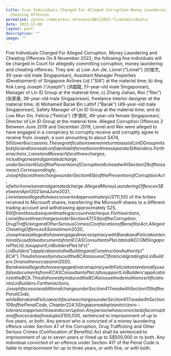 ```yaml
---
title: Five Individuals Charged For Alleged Corruption Money Laundering and
  Cheating Offences
permalink: /press-room/press-releases/08112022-fiveindividuals/
date: 2022-11-08
layout: post
description: ""
image: ""
---
```

Five Individuals Charged For Alleged Corruption, Money Laundering and Cheating Offences
On 8 November 2022, the following five individuals will be charged in Court for allegedly committing corruption, money laundering and cheating offences. They are:
a) Low Jun Jie, Lionel (“Lionel”) (刘俊杰, 35-year-old male Singaporean), Assistant Manager Properties (Development) of Singapore Airlines Ltd (“SIA”) at the material time;
b) Ang Kok Leng Joseph (“Joseph”) (洪國龍, 51-year-old male Singaporean), Manager of Lin ID Group at the material time;
c) Zhang Jiahao, Rex (“Rex”) (张家豪, 38-year-old male Singaporean), freelance interior designer at the material time;
d) Mohamed Barak Bin Lathif (“Barak”) (49-year-old male Singaporean), Safety Manager of Lin ID Group at the material time; and
e) Low Mun Xin, Felicia (“Felicia”) (罗満欣, 49-year-old female Singaporean), Director of Lin ID Group at the material time.
Alleged Corruption Offences
2 Between June 2019 and December 2019, Lionel and Rex were alleged to have engaged in a conspiracy to corruptly receive and corruptly agree to receive from Joseph, a sum amounting to about S$474,500 over 8 occasions. These gratifications were in return to
assist Lin ID Group in its bids for and to reveal confidential information on three separate SIA tenders. For their actions, Lionel and Rex each face three charges, including one amalgamated charge, under Section 6(a) of the Prevention of Corruption Act read with Section 29 of the same act. Correspondingly, Joseph faces three charges under Section 6(b) of the Prevention of Corruption Act, of which one is an amalgamated charge.
Alleged Money Laundering Offences
3 Between April 2021 and June 2021, Lionel was alleged to have converted approximately US$111,100 of the bribes received to Microsoft shares, transferring the Microsoft shares to a different trading account and withdrawing approximately S$25,600 from the subsequent trading account via cheque. For his actions, Lionel faces three charges under Section 47(1)(b) of the Corruption, Drug Trafficking and Other Serious Crimes (Confiscation of Benefits) Act.
Alleged Cheating Offences
4 Sometime in 2020, Joseph was alleged to have engaged in a conspiracy with Barak and Felicia to intentionally use false documents from ECAS Consultants Pte Ltd and AECOM Singapore Pte Ltd, to support Lin Builders Pte Ltd’s (“Lin Builders”) applications to the Building and Construction Authority (“BCA”). This dishonestly induced the BCA to issue a C1 financial grading to Lin Builders. On another occasion in 2020, Barak was alleged to have engaged in a conspiracy with Felicia to intentionally use false documents from ECAS Consultants Pte Ltd to support Lin Builders’ applications to the BCA. This dishonestly induced the BCA to issue the demolition certification to Lin Builders. For their actions, Joseph faces one additional charge under Section 417 read with Section 109 of the Penal Code, while Barak and Felicia each face two charges under Section 417 read with Section 109 of the Penal Code, Chapter 224.
5 Singapore adopts a strict zero-tolerance approach towards corruption. Any person who is convicted of a corruption offence can be fined up to S$100,000, sentenced to imprisonment of up to five years, or both. Any person who is convicted of a money laundering offence under Section 47 of the Corruption, Drug Trafficking and Other Serious Crimes (Confiscation of Benefits) Act shall be sentenced to imprisonment of up to seven years or
fined up to S$500,000 or to both. Any individual convicted of an offence under Section 417 of the Penal Code is liable to imprisonment for up to three years, or with fine, or with both.